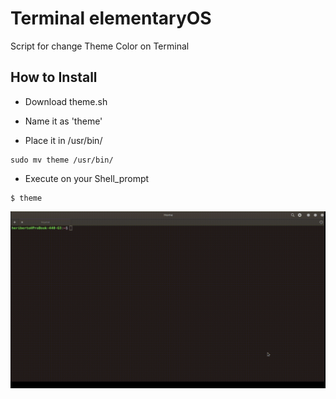 # Terminal elementaryOS
Script for change Theme Color on Terminal

## How to Install

* Download theme.sh

* Name it as 'theme'

* Place it in /usr/bin/

```
sudo mv theme /usr/bin/
```

* Execute on your Shell_prompt

```
$ theme
```

![Screenshot](assets/theme.gif)
